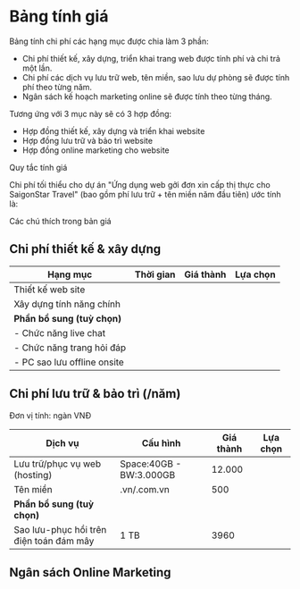 # Bảng tính giá

Bảng tính chi phí các hạng mục được chia làm 3 phần:

* Chi phí thiết kế, xây dựng, triển khai trang web được tính phí và chi trả một lần.
* Chi phí các dịch vụ lưu trữ web, tên miền, sao lưu dự phòng sẽ được tính phí theo từng năm.
* Ngân sách kế hoạch marketing online sẽ được tính theo từng tháng.

Tương ứng với 3 mục này sẽ có 3 hợp đồng:

* Hợp đồng thiết kế, xây dựng và triển khai website
* Hợp đồng lưu trữ và bảo trì website
* Hợp đồng online marketing cho website

Quy tắc tính giá

Chi phí tối thiểu cho dự án "Ứng dụng web gởi đơn xin cấp thị thực cho SaigonStar Travel" (bao gồm phí lưu trữ + tên miền năm đầu tiên) ước tính là: 

Các chú thích trong bản giá



## Chi phí thiết kế & xây dựng 

| Hạng mục                 | Thời gian | Giá thành | Lựa chọn |
|--------------------------|-----------|-----------|----------|
| Thiết kế web site        |           |           |          |
| Xây dựng tính năng chính  | | | |
| **Phần bổ sung (tuỳ chọn)** | | | |
| - Chức năng live chat | | | |
| - Chức năng trang hỏi đáp | | | |
| - PC sao lưu offline onsite | | | |

## Chi phí lưu trữ & bảo trì (/năm)

Đơn vị tính: ngàn VNĐ

| Dịch vụ | Cấu hình | Giá thành | Lựa chọn |
|---------|----------|-----------|----------|
| Lưu trữ/phục vụ web (hosting) | Space:40GB - BW:3.000GB | 12.000 | |
| Tên miền | .vn/.com.vn | 500 | |
| **Phần bổ sung (tuỳ chọn)** | | | |
| Sao lưu-phục hồi trên điện toán đám mây | 1 TB | 3960 | |


## Ngân sách Online Marketing


